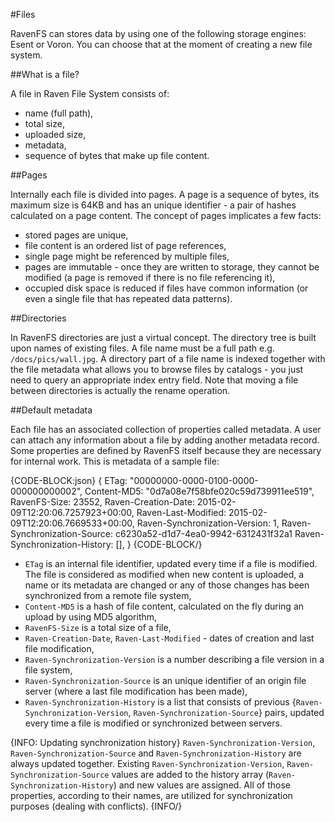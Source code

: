 ﻿#Files

RavenFS can stores data by using one of the following storage engines: Esent or Voron. You can choose that at the moment of creating a new file system.

##What is a file?

A file in Raven File System consists of:

* name (full path),
* total size,
* uploaded size,
* metadata,
* sequence of bytes that make up file content.

##Pages

Internally each file is divided into pages. A page is a sequence of bytes, its maximum size is 64KB and has an unique identifier - a pair of hashes calculated on a page content.
The concept of pages implicates a few facts:

* stored pages are unique,
* file content is an ordered list of page references,
* single page might be referenced by multiple files,
* pages are immutable - once they are written to storage, they cannot be modified (a page is removed if there is no file referencing it),
* occupied disk space is reduced if files have common information (or even a single file that has repeated data patterns).

##Directories

In RavenFS directories are just a virtual concept. The directory tree is built upon names of existing files. A file name must be a full path e.g. `/docs/pics/wall.jpg`.
A directory part of a file name is indexed together with the file metadata what allows you to browse files by catalogs - you just need to query an appropriate index entry field. 
Note that moving a file between directories is actually the rename operation.

##Default metadata

Each file has an associated collection of properties called metadata. A user can attach any information about a file by adding another metadata record. 
Some properties are defined by RavenFS itself because they are necessary for internal work. This is metadata of a sample file:

{CODE-BLOCK:json}
{
	ETag: "00000000-0000-0100-0000-000000000002",
	Content-MD5: "0d7a08e7f58bfe020c59d739911ee519",
	RavenFS-Size: 23552,
	Raven-Creation-Date: 2015-02-09T12:20:06.7257923+00:00,
	Raven-Last-Modified: 2015-02-09T12:20:06.7669533+00:00,
	Raven-Synchronization-Version: 1,
	Raven-Synchronization-Source: c6230a52-d1d7-4ea0-9942-6312431f32a1
	Raven-Synchronization-History: [],
}
{CODE-BLOCK/}



* `ETag` is an internal file identifier, updated every time if a file is modified. The file is considered as modified when new content is uploaded, a name or its metadata are changed or any of those changes has been synchronized from a remote file system,
* `Content-MD5` is a hash of file content, calculated on the fly during an upload by using MD5 algorithm,
* `RavenFS-Size` is a total size of a file,   
* `Raven-Creation-Date`,  `Raven-Last-Modified` - dates of creation and last file modification,
* `Raven-Synchronization-Version` is a number describing a file version in a file system,
* `Raven-Synchronization-Source` is an unique identifier of an origin file server (where a last file modification has been made),
* `Raven-Synchronization-History` is a list that consists of previous {`Raven-Synchronization-Version`, `Raven-Synchronization-Source`} pairs,
 updated every time a file is modified or synchronized between servers.

{INFO: Updating synchronization history}
`Raven-Synchronization-Version`, `Raven-Synchronization-Source` and `Raven-Synchronization-History` are always updated together.
Existing `Raven-Synchronization-Version`, `Raven-Synchronization-Source` values are added to the history array (`Raven-Synchronization-History`)
and new values are assigned. All of those properties, according to their names, are utilized for synchronization purposes (dealing with conflicts).
{INFO/}